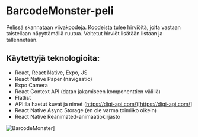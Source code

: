 # BarcodeMonster-peli
Pelissä skannataan viivakoodeja. Koodeista tulee hirviöitä, joita vastaan taistellaan näpyttämällä ruutua. Voitetut hirviöt lisätään listaan ja tallennetaan.

## Käytettyjä teknologioita:
- React, React Native, Expo, JS
- React Native Paper (navigaatio)
- Expo Camera
- React Context API (datan jakamiseen komponenttien välillä)
- Flatlist
- API:lla haetut kuvat ja nimet (https://digi-api.com/)[https://digi-api.com/]
- React Native Async Storage (en ole varma toimiiko oikein)
- React Native Reanimated-animaatiokirjasto

![BarcodeMonster](https://i.imgur.com/UNMeeXJ.jpeg)]
